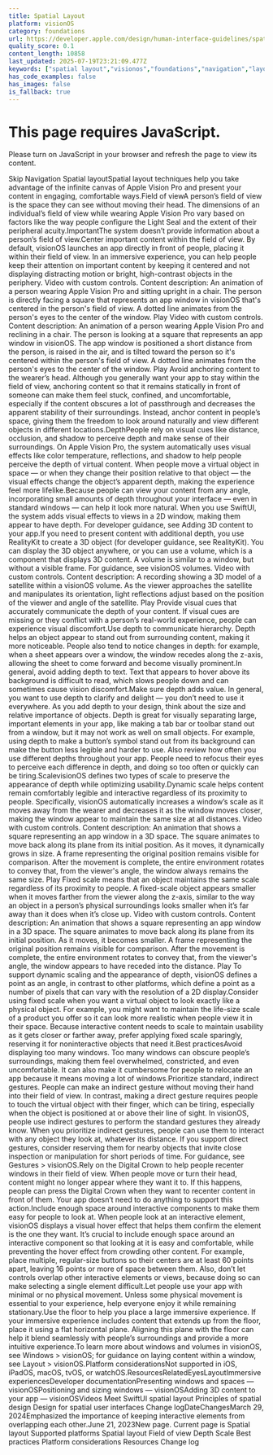 ```yaml
---
title: Spatial Layout
platform: visionOS
category: foundations
url: https://developer.apple.com/design/human-interface-guidelines/spatial-layout
quality_score: 0.1
content_length: 10858
last_updated: 2025-07-19T23:21:09.477Z
keywords: ["spatial layout","visionos","foundations","navigation","layout","system","motion","controls","animation","visual","color","interface","design","gestures","buttons"]
has_code_examples: false
has_images: false
is_fallback: true
---
```


# This page requires JavaScript.

Please turn on JavaScript in your browser and refresh the page to view its content.

Skip Navigation Spatial layoutSpatial layout techniques help you take advantage of the infinite canvas of Apple Vision Pro and present your content in engaging, comfortable ways.Field of viewA person’s field of view is the space they can see without moving their head. The dimensions of an individual’s field of view while wearing Apple Vision Pro vary based on factors like the way people configure the Light Seal and the extent of their peripheral acuity.ImportantThe system doesn’t provide information about a person’s field of view.Center important content within the field of view. By default, visionOS launches an app directly in front of people, placing it within their field of view. In an immersive experience, you can help people keep their attention on important content by keeping it centered and not displaying distracting motion or bright, high-contrast objects in the periphery. Video with custom controls. Content description: An animation of a person wearing Apple Vision Pro and sitting upright in a chair. The person is directly facing a square that represents an app window in visionOS that's centered in the person's field of view. A dotted line animates from the person's eyes to the center of the window. Play Video with custom controls. Content description: An animation of a person wearing Apple Vision Pro and reclining in a chair. The person is looking at a square that represents an app window in visionOS. The app window is positioned a short distance from the person, is raised in the air, and is tilted toward the person so it's centered within the person's field of view. A dotted line animates from the person's eyes to the center of the window. Play Avoid anchoring content to the wearer’s head. Although you generally want your app to stay within the field of view, anchoring content so that it remains statically in front of someone can make them feel stuck, confined, and uncomfortable, especially if the content obscures a lot of passthrough and decreases the apparent stability of their surroundings. Instead, anchor content in people’s space, giving them the freedom to look around naturally and view different objects in different locations.DepthPeople rely on visual cues like distance, occlusion, and shadow to perceive depth and make sense of their surroundings. On Apple Vision Pro, the system automatically uses visual effects like color temperature, reflections, and shadow to help people perceive the depth of virtual content. When people move a virtual object in space — or when they change their position relative to that object — the visual effects change the object’s apparent depth, making the experience feel more lifelike.Because people can view your content from any angle, incorporating small amounts of depth throughout your interface — even in standard windows — can help it look more natural. When you use SwiftUI, the system adds visual effects to views in a 2D window, making them appear to have depth. For developer guidance, see Adding 3D content to your app.If you need to present content with additional depth, you use RealityKit to create a 3D object (for developer guidance, see RealityKit). You can display the 3D object anywhere, or you can use a volume, which is a component that displays 3D content. A volume is similar to a window, but without a visible frame. For guidance, see visionOS volumes. Video with custom controls. Content description: A recording showing a 3D model of a satellite within a visionOS volume. As the viewer approaches the satellite and manipulates its orientation, light reflections adjust based on the position of the viewer and angle of the satellite. Play Provide visual cues that accurately communicate the depth of your content. If visual cues are missing or they conflict with a person’s real-world experience, people can experience visual discomfort.Use depth to communicate hierarchy. Depth helps an object appear to stand out from surrounding content, making it more noticeable. People also tend to notice changes in depth: for example, when a sheet appears over a window, the window recedes along the z-axis, allowing the sheet to come forward and become visually prominent.In general, avoid adding depth to text. Text that appears to hover above its background is difficult to read, which slows people down and can sometimes cause vision discomfort.Make sure depth adds value. In general, you want to use depth to clarify and delight — you don’t need to use it everywhere. As you add depth to your design, think about the size and relative importance of objects. Depth is great for visually separating large, important elements in your app, like making a tab bar or toolbar stand out from a window, but it may not work as well on small objects. For example, using depth to make a button’s symbol stand out from its background can make the button less legible and harder to use. Also review how often you use different depths throughout your app. People need to refocus their eyes to perceive each difference in depth, and doing so too often or quickly can be tiring.ScalevisionOS defines two types of scale to preserve the appearance of depth while optimizing usability.Dynamic scale helps content remain comfortably legible and interactive regardless of its proximity to people. Specifically, visionOS automatically increases a window’s scale as it moves away from the wearer and decreases it as the window moves closer, making the window appear to maintain the same size at all distances. Video with custom controls. Content description: An animation that shows a square representing an app window in a 3D space. The square animates to move back along its plane from its initial position. As it moves, it dynamically grows in size. A frame representing the original position remains visible for comparison. After the movement is complete, the entire environment rotates to convey that, from the viewer's angle, the window always remains the same size. Play Fixed scale means that an object maintains the same scale regardless of its proximity to people. A fixed-scale object appears smaller when it moves farther from the viewer along the z-axis, similar to the way an object in a person’s physical surroundings looks smaller when it’s far away than it does when it’s close up. Video with custom controls. Content description: An animation that shows a square representing an app window in a 3D space. The square animates to move back along its plane from its initial position. As it moves, it becomes smaller. A frame representing the original position remains visible for comparison. After the movement is complete, the entire environment rotates to convey that, from the viewer's angle, the window appears to have receded into the distance. Play To support dynamic scaling and the appearance of depth, visionOS defines a point as an angle, in contrast to other platforms, which define a point as a number of pixels that can vary with the resolution of a 2D display.Consider using fixed scale when you want a virtual object to look exactly like a physical object. For example, you might want to maintain the life-size scale of a product you offer so it can look more realistic when people view it in their space. Because interactive content needs to scale to maintain usability as it gets closer or farther away, prefer applying fixed scale sparingly, reserving it for noninteractive objects that need it.Best practicesAvoid displaying too many windows. Too many windows can obscure people’s surroundings, making them feel overwhelmed, constricted, and even uncomfortable. It can also make it cumbersome for people to relocate an app because it means moving a lot of windows.Prioritize standard, indirect gestures. People can make an indirect gesture without moving their hand into their field of view. In contrast, making a direct gesture requires people to touch the virtual object with their finger, which can be tiring, especially when the object is positioned at or above their line of sight. In visionOS, people use indirect gestures to perform the standard gestures they already know. When you prioritize indirect gestures, people can use them to interact with any object they look at, whatever its distance. If you support direct gestures, consider reserving them for nearby objects that invite close inspection or manipulation for short periods of time. For guidance, see Gestures > visionOS.Rely on the Digital Crown to help people recenter windows in their field of view. When people move or turn their head, content might no longer appear where they want it to. If this happens, people can press the Digital Crown when they want to recenter content in front of them. Your app doesn’t need to do anything to support this action.Include enough space around interactive components to make them easy for people to look at. When people look at an interactive element, visionOS displays a visual hover effect that helps them confirm the element is the one they want. It’s crucial to include enough space around an interactive component so that looking at it is easy and comfortable, while preventing the hover effect from crowding other content. For example, place multiple, regular-size buttons so their centers are at least 60 points apart, leaving 16 points or more of space between them. Also, don’t let controls overlap other interactive elements or views, because doing so can make selecting a single element difficult.Let people use your app with minimal or no physical movement. Unless some physical movement is essential to your experience, help everyone enjoy it while remaining stationary.Use the floor to help you place a large immersive experience. If your immersive experience includes content that extends up from the floor, place it using a flat horizontal plane. Aligning this plane with the floor can help it blend seamlessly with people’s surroundings and provide a more intuitive experience.To learn more about windows and volumes in visionOS, see Windows > visionOS; for guidance on laying content within a window, see Layout > visionOS.Platform considerationsNot supported in iOS, iPadOS, macOS, tvOS, or watchOS.ResourcesRelatedEyesLayoutImmersive experiencesDeveloper documentationPresenting windows and spaces — visionOSPositioning and sizing windows — visionOSAdding 3D content to your app — visionOSVideos Meet SwiftUI spatial layout Principles of spatial design Design for spatial user interfaces Change logDateChangesMarch 29, 2024Emphasized the importance of keeping interactive elements from overlapping each other.June 21, 2023New page. Current page is Spatial layout Supported platforms Spatial layout Field of view Depth Scale Best practices Platform considerations Resources Change log